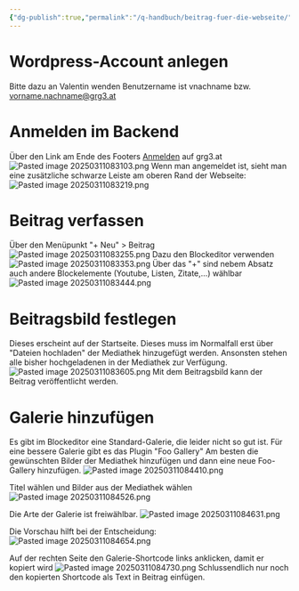 ```yaml
---
{"dg-publish":true,"permalink":"/q-handbuch/beitrag-fuer-die-webseite/"}
---
```


# Wordpress-Account anlegen
Bitte dazu an Valentin wenden
Benutzername ist vnachname bzw. vorname.nachname@grg3.at

# Anmelden im Backend
Über den Link am Ende des Footers [Anmelden](https://www.grg3.at/wp-admin) auf grg3.at
![Pasted image 20250311083103.png](/img/user/Pasted%20image%2020250311083103.png)
Wenn man angemeldet ist, sieht man eine zusätzliche schwarze Leiste am oberen Rand der Webseite:
![Pasted image 20250311083219.png](/img/user/Pasted%20image%2020250311083219.png)
# Beitrag verfassen
Über den Menüpunkt "+ Neu" > Beitrag
![Pasted image 20250311083255.png](/img/user/Pasted%20image%2020250311083255.png)
Dazu den Blockeditor verwenden
![Pasted image 20250311083353.png](/img/user/Pasted%20image%2020250311083353.png)
Über das "+" sind nebem Absatz auch andere Blockelemente (Youtube, Listen, Zitate,...) wählbar
![Pasted image 20250311083444.png](/img/user/Pasted%20image%2020250311083444.png)
# Beitragsbild festlegen
Dieses erscheint auf der Startseite.
Dieses muss im Normalfall erst über "Dateien hochladen" der Mediathek hinzugefügt werden.
Ansonsten stehen alle bisher hochgeladenen in der Mediathek zur Verfügung.
![Pasted image 20250311083605.png](/img/user/Pasted%20image%2020250311083605.png)
Mit dem Beitragsbild kann der Beitrag veröffentlicht werden.
# Galerie hinzufügen
Es gibt im Blockeditor eine Standard-Galerie, die leider nicht so gut ist.
Für eine bessere Galerie gibt es das Plugin "Foo Gallery"
Am besten die gewünschten Bilder der Mediathek hinzufügen und dann eine neue Foo-Gallery hinzufügen.
![Pasted image 20250311084410.png](/img/user/Pasted%20image%2020250311084410.png)

Titel wählen und Bilder aus der Mediathek wählen
![Pasted image 20250311084526.png](/img/user/Pasted%20image%2020250311084526.png)

Die Arte der Galerie ist freiwählbar.
![Pasted image 20250311084631.png](/img/user/Pasted%20image%2020250311084631.png)

Die Vorschau hilft bei der Entscheidung:
![Pasted image 20250311084654.png](/img/user/Pasted%20image%2020250311084654.png)

Auf der rechten Seite den Galerie-Shortcode links anklicken, damit er kopiert wird
![Pasted image 20250311084730.png](/img/user/Pasted%20image%2020250311084730.png)
Schlussendlich nur noch den kopierten Shortcode als Text in Beitrag einfügen.